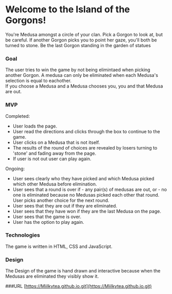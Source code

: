 

# Welcome to the Island of the Gorgons!    
  

  You're Medusa amongst a circle of your clan. Pick a Gorgon to look at, but be careful. If another Gorgon picks you to point her gaze, you'll both be turned to stone. Be the last Gorgon standing in the garden of statues  





### Goal
  
  
  
   The user tries to win the game by not being elimintaed when picking another Gorgon. A medusa can only be eliminated when each Medusa's selection is equal to eachother.  
   If you choose a Medusa and a Medusa chooses you, you and that Medusa are out.

### MVP  
  
Completed:

* User loads the page.
* User read the directions and clicks through the box to continue to the game.  
* User clicks on a Medusa that is not itself.  
* The results of the round of choices are revealed by losers turning to 'stone' and fading away from the page.
* If user is not out user can play again.    

Ongoing: 

* User sees clearly who they have picked and which Medusa picked which other Medusa before elimination.
* User sees that a round is over if - any pair(s) of medusas are out, or - no one is eliminated because no Medusas picked each other that round. User picks another choice for the next round.
* User sees that they are out if they are eliminated.
* User sees that they have won if they are the last Medusa on the page.
* User sees that the game is over.
* User has the option to play again.   

### Technologies
  
The game is written in HTML, CSS and JavaScript. 

### Design 

The Design of the game is hand drawn and interactive because when the Medusas are eliminated they visibly show it. 

###URL
[https://Miilkytea.github.io.git](https://Miilkytea.github.io.git)

  